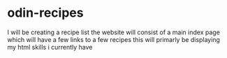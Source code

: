 # odin-recipes
I will be creating a recipe list 
the website will consist of a main index page which will have a few links to a few recipes
this will primarly be displaying my html skills i currently have